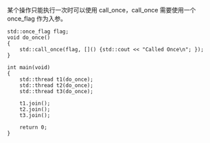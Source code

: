 某个操作只能执行一次时可以使用 call_once，call_once 需要使用一个 once_flag 作为入参。

```
std::once_flag flag;
void do_once()
{
	std::call_once(flag, []() {std::cout << "Called Once\n"; });
}

int main(void)
{
	std::thread t1(do_once);
	std::thread t2(do_once);
	std::thread t3(do_once);

	t1.join();
	t2.join();
	t3.join();

	return 0;
}
```



